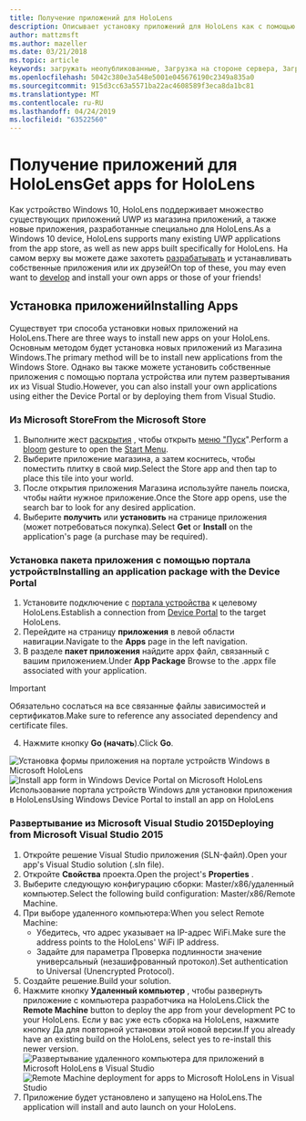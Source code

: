 ```yaml
---
title: Получение приложений для HoloLens
description: Описывает установку приложений для HoloLens как с помощью Microsoft Store, так и при загрузке с неопубликованными приложениями.
author: mattzmsft
ms.author: mazeller
ms.date: 03/21/2018
ms.topic: article
keywords: загружать неопубликованные, Загрузка на стороне сервера, Загрузка, сохранение, UWP, приложение, установка
ms.openlocfilehash: 5042c380e3a548e5001e045676190c2349a835a0
ms.sourcegitcommit: 915d3cc63a5571ba22ac4608589f3eca8da1bc81
ms.translationtype: MT
ms.contentlocale: ru-RU
ms.lasthandoff: 04/24/2019
ms.locfileid: "63522560"
---
```

# <a name="get-apps-for-hololens"></a><span data-ttu-id="c8bcb-104">Получение приложений для HoloLens</span><span class="sxs-lookup"><span data-stu-id="c8bcb-104">Get apps for HoloLens</span></span>

<span data-ttu-id="c8bcb-105">Как устройство Windows 10, HoloLens поддерживает множество существующих приложений UWP из магазина приложений, а также новые приложения, разработанные специально для HoloLens.</span><span class="sxs-lookup"><span data-stu-id="c8bcb-105">As a Windows 10 device, HoloLens supports many existing UWP applications from the app store, as well as new apps built specifically for HoloLens.</span></span> <span data-ttu-id="c8bcb-106">На самом верху вы можете даже захотеть [разрабатывать](development-overview.md) и устанавливать собственные приложения или их друзей!</span><span class="sxs-lookup"><span data-stu-id="c8bcb-106">On top of these, you may even want to [develop](development-overview.md) and install your own apps or those of your friends!</span></span>

## <a name="installing-apps"></a><span data-ttu-id="c8bcb-107">Установка приложений</span><span class="sxs-lookup"><span data-stu-id="c8bcb-107">Installing Apps</span></span>

<span data-ttu-id="c8bcb-108">Существует три способа установки новых приложений на HoloLens.</span><span class="sxs-lookup"><span data-stu-id="c8bcb-108">There are three ways to install new apps on your HoloLens.</span></span> <span data-ttu-id="c8bcb-109">Основным методом будет установка новых приложений из Магазина Windows.</span><span class="sxs-lookup"><span data-stu-id="c8bcb-109">The primary method will be to install new applications from the Windows Store.</span></span> <span data-ttu-id="c8bcb-110">Однако вы также можете установить собственные приложения с помощью портала устройства или путем развертывания их из Visual Studio.</span><span class="sxs-lookup"><span data-stu-id="c8bcb-110">However, you can also install your own applications using either the Device Portal or by deploying them from Visual Studio.</span></span>

### <a name="from-the-microsoft-store"></a><span data-ttu-id="c8bcb-111">Из Microsoft Store</span><span class="sxs-lookup"><span data-stu-id="c8bcb-111">From the Microsoft Store</span></span>
1. <span data-ttu-id="c8bcb-112">Выполните жест [раскрытия](gestures.md#bloom) , чтобы открыть [меню "Пуск](navigating-the-windows-mixed-reality-home.md#start-menu)".</span><span class="sxs-lookup"><span data-stu-id="c8bcb-112">Perform a [bloom](gestures.md#bloom) gesture to open the [Start Menu](navigating-the-windows-mixed-reality-home.md#start-menu).</span></span>
2. <span data-ttu-id="c8bcb-113">Выберите приложение магазина, а затем коснитесь, чтобы поместить плитку в свой мир.</span><span class="sxs-lookup"><span data-stu-id="c8bcb-113">Select the Store app and then tap to place this tile into your world.</span></span>
3. <span data-ttu-id="c8bcb-114">После открытия приложения Магазина используйте панель поиска, чтобы найти нужное приложение.</span><span class="sxs-lookup"><span data-stu-id="c8bcb-114">Once the Store app opens, use the search bar to look for any desired application.</span></span>
4. <span data-ttu-id="c8bcb-115">Выберите **получить** или **установить** на странице приложения (может потребоваться покупка).</span><span class="sxs-lookup"><span data-stu-id="c8bcb-115">Select **Get** or **Install** on the application's page (a purchase may be required).</span></span>

### <a name="installing-an-application-package-with-the-device-portal"></a><span data-ttu-id="c8bcb-116">Установка пакета приложения с помощью портала устройств</span><span class="sxs-lookup"><span data-stu-id="c8bcb-116">Installing an application package with the Device Portal</span></span>
1. <span data-ttu-id="c8bcb-117">Установите подключение с [портала устройства](using-the-windows-device-portal.md) к целевому HoloLens.</span><span class="sxs-lookup"><span data-stu-id="c8bcb-117">Establish a connection from [Device Portal](using-the-windows-device-portal.md) to the target HoloLens.</span></span>
2. <span data-ttu-id="c8bcb-118">Перейдите на страницу **приложения** в левой области навигации.</span><span class="sxs-lookup"><span data-stu-id="c8bcb-118">Navigate to the **Apps** page in the left navigation.</span></span>
3. <span data-ttu-id="c8bcb-119">В разделе **пакет приложения** найдите appx файл, связанный с вашим приложением.</span><span class="sxs-lookup"><span data-stu-id="c8bcb-119">Under **App Package** Browse to the .appx file associated with your application.</span></span>
  >[!IMPORTANT]
  ><span data-ttu-id="c8bcb-120">Обязательно сослаться на все связанные файлы зависимостей и сертификатов.</span><span class="sxs-lookup"><span data-stu-id="c8bcb-120">Make sure to reference any associated dependency and certificate files.</span></span>

4. <span data-ttu-id="c8bcb-121">Нажмите кнопку **Go (начать**).</span><span class="sxs-lookup"><span data-stu-id="c8bcb-121">Click **Go**.</span></span>

<span data-ttu-id="c8bcb-122">![Установка формы приложения на портале устройств Windows в Microsoft HoloLens](images/deviceportal-appmanager.jpg)</span><span class="sxs-lookup"><span data-stu-id="c8bcb-122">![Install app form in Windows Device Portal on Microsoft HoloLens](images/deviceportal-appmanager.jpg)</span></span><br>
<span data-ttu-id="c8bcb-123">Использование портала устройств Windows для установки приложения в HoloLens</span><span class="sxs-lookup"><span data-stu-id="c8bcb-123">Using Windows Device Portal to install an app on HoloLens</span></span>

### <a name="deploying-from-microsoft-visual-studio-2015"></a><span data-ttu-id="c8bcb-124">Развертывание из Microsoft Visual Studio 2015</span><span class="sxs-lookup"><span data-stu-id="c8bcb-124">Deploying from Microsoft Visual Studio 2015</span></span>
1. <span data-ttu-id="c8bcb-125">Откройте решение Visual Studio приложения (SLN-файл).</span><span class="sxs-lookup"><span data-stu-id="c8bcb-125">Open your app's Visual Studio solution (.sln file).</span></span>
2. <span data-ttu-id="c8bcb-126">Откройте **Свойства** проекта.</span><span class="sxs-lookup"><span data-stu-id="c8bcb-126">Open the project's **Properties** .</span></span>
3. <span data-ttu-id="c8bcb-127">Выберите следующую конфигурацию сборки: Master/x86/удаленный компьютер.</span><span class="sxs-lookup"><span data-stu-id="c8bcb-127">Select the following build configuration: Master/x86/Remote Machine.</span></span>
4. <span data-ttu-id="c8bcb-128">При выборе удаленного компьютера:</span><span class="sxs-lookup"><span data-stu-id="c8bcb-128">When you select Remote Machine:</span></span>
   * <span data-ttu-id="c8bcb-129">Убедитесь, что адрес указывает на IP-адрес WiFi.</span><span class="sxs-lookup"><span data-stu-id="c8bcb-129">Make sure the address points to the HoloLens' WiFi IP address.</span></span>
   * <span data-ttu-id="c8bcb-130">Задайте для параметра Проверка подлинности значение универсальный (незашифрованный протокол).</span><span class="sxs-lookup"><span data-stu-id="c8bcb-130">Set authentication to Universal (Unencrypted Protocol).</span></span>
5. <span data-ttu-id="c8bcb-131">Создайте решение.</span><span class="sxs-lookup"><span data-stu-id="c8bcb-131">Build your solution.</span></span>
6. <span data-ttu-id="c8bcb-132">Нажмите кнопку **Удаленный компьютер** , чтобы развернуть приложение с компьютера разработчика на HoloLens.</span><span class="sxs-lookup"><span data-stu-id="c8bcb-132">Click the **Remote Machine** button to deploy the app from your development PC to your HoloLens.</span></span> <span data-ttu-id="c8bcb-133">Если у вас уже есть сборка на HoloLens, нажмите кнопку Да для повторной установки этой новой версии.</span><span class="sxs-lookup"><span data-stu-id="c8bcb-133">If you already have an existing build on the HoloLens, select yes to re-install this newer version.</span></span><br>
  <span data-ttu-id="c8bcb-134">![Развертывание удаленного компьютера для приложений в Microsoft HoloLens в Visual Studio](images/vs2015-remotedeployment.jpg)</span><span class="sxs-lookup"><span data-stu-id="c8bcb-134">![Remote Machine deployment for apps to Microsoft HoloLens in Visual Studio](images/vs2015-remotedeployment.jpg)</span></span><br>
7. <span data-ttu-id="c8bcb-135">Приложение будет установлено и запущено на HoloLens.</span><span class="sxs-lookup"><span data-stu-id="c8bcb-135">The application will install and auto launch on your HoloLens.</span></span>
